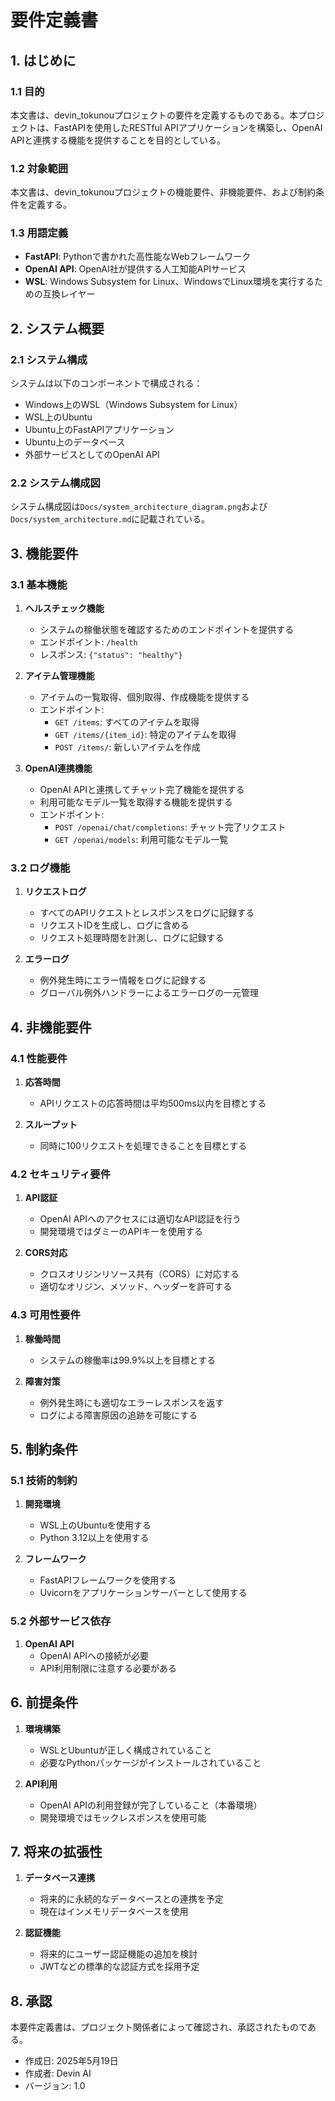 # 要件定義書

## 1. はじめに

### 1.1 目的
本文書は、devin_tokunouプロジェクトの要件を定義するものである。本プロジェクトは、FastAPIを使用したRESTful APIアプリケーションを構築し、OpenAI APIと連携する機能を提供することを目的としている。

### 1.2 対象範囲
本文書は、devin_tokunouプロジェクトの機能要件、非機能要件、および制約条件を定義する。

### 1.3 用語定義
- **FastAPI**: Pythonで書かれた高性能なWebフレームワーク
- **OpenAI API**: OpenAI社が提供する人工知能APIサービス
- **WSL**: Windows Subsystem for Linux、WindowsでLinux環境を実行するための互換レイヤー

## 2. システム概要

### 2.1 システム構成
システムは以下のコンポーネントで構成される：
- Windows上のWSL（Windows Subsystem for Linux）
- WSL上のUbuntu
- Ubuntu上のFastAPIアプリケーション
- Ubuntu上のデータベース
- 外部サービスとしてのOpenAI API

### 2.2 システム構成図
システム構成図は`Docs/system_architecture_diagram.png`および`Docs/system_architecture.md`に記載されている。

## 3. 機能要件

### 3.1 基本機能
1. **ヘルスチェック機能**
   - システムの稼働状態を確認するためのエンドポイントを提供する
   - エンドポイント: `/health`
   - レスポンス: `{"status": "healthy"}`

2. **アイテム管理機能**
   - アイテムの一覧取得、個別取得、作成機能を提供する
   - エンドポイント: 
     - `GET /items`: すべてのアイテムを取得
     - `GET /items/{item_id}`: 特定のアイテムを取得
     - `POST /items/`: 新しいアイテムを作成

3. **OpenAI連携機能**
   - OpenAI APIと連携してチャット完了機能を提供する
   - 利用可能なモデル一覧を取得する機能を提供する
   - エンドポイント:
     - `POST /openai/chat/completions`: チャット完了リクエスト
     - `GET /openai/models`: 利用可能なモデル一覧

### 3.2 ログ機能
1. **リクエストログ**
   - すべてのAPIリクエストとレスポンスをログに記録する
   - リクエストIDを生成し、ログに含める
   - リクエスト処理時間を計測し、ログに記録する

2. **エラーログ**
   - 例外発生時にエラー情報をログに記録する
   - グローバル例外ハンドラーによるエラーログの一元管理

## 4. 非機能要件

### 4.1 性能要件
1. **応答時間**
   - APIリクエストの応答時間は平均500ms以内を目標とする

2. **スループット**
   - 同時に100リクエストを処理できることを目標とする

### 4.2 セキュリティ要件
1. **API認証**
   - OpenAI APIへのアクセスには適切なAPI認証を行う
   - 開発環境ではダミーのAPIキーを使用する

2. **CORS対応**
   - クロスオリジンリソース共有（CORS）に対応する
   - 適切なオリジン、メソッド、ヘッダーを許可する

### 4.3 可用性要件
1. **稼働時間**
   - システムの稼働率は99.9%以上を目標とする

2. **障害対策**
   - 例外発生時にも適切なエラーレスポンスを返す
   - ログによる障害原因の追跡を可能にする

## 5. 制約条件

### 5.1 技術的制約
1. **開発環境**
   - WSL上のUbuntuを使用する
   - Python 3.12以上を使用する

2. **フレームワーク**
   - FastAPIフレームワークを使用する
   - Uvicornをアプリケーションサーバーとして使用する

### 5.2 外部サービス依存
1. **OpenAI API**
   - OpenAI APIへの接続が必要
   - API利用制限に注意する必要がある

## 6. 前提条件

1. **環境構築**
   - WSLとUbuntuが正しく構成されていること
   - 必要なPythonパッケージがインストールされていること

2. **API利用**
   - OpenAI APIの利用登録が完了していること（本番環境）
   - 開発環境ではモックレスポンスを使用可能

## 7. 将来の拡張性

1. **データベース連携**
   - 将来的に永続的なデータベースとの連携を予定
   - 現在はインメモリデータベースを使用

2. **認証機能**
   - 将来的にユーザー認証機能の追加を検討
   - JWTなどの標準的な認証方式を採用予定

## 8. 承認

本要件定義書は、プロジェクト関係者によって確認され、承認されたものである。

- 作成日: 2025年5月19日
- 作成者: Devin AI
- バージョン: 1.0
